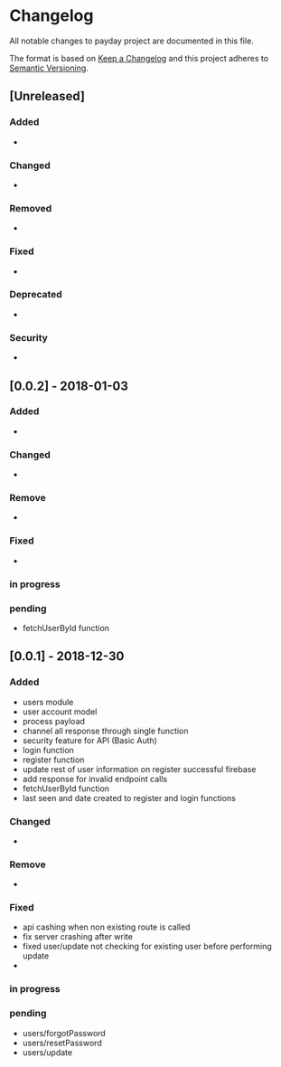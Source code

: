 # Changelog
All notable changes to payday project are documented in this file.

The format is based on [Keep a Changelog](http://keepachangelog.com/en/1.0.0/)
and this project adheres to [Semantic Versioning](http://semver.org/spec/v2.0.0.html).

## [Unreleased]
### Added
- 

### Changed
- 

### Removed
- 

### Fixed 
- 

### Deprecated
- 

### Security
- 
## [0.0.2] - 2018-01-03
### Added
- 
### Changed 
-
### Remove
- 
### Fixed
-
### in progress

### pending

- fetchUserById function

## [0.0.1] - 2018-12-30
### Added
- users module
- user account model
- process payload
- channel all response through single function
- security feature for API (Basic Auth)
- login function
- register function
 - update rest of user information on register successful firebase
- add response for invalid endpoint calls
- fetchUserById function
- last seen and date created to register and login functions
### Changed 
-
### Remove
- 
### Fixed
- api cashing when non existing route is called
- fix server crashing after write
- fixed user/update not checking for existing user before performing update
-
### in progress

### pending

- users/forgotPassword
- users/resetPassword
- users/update
